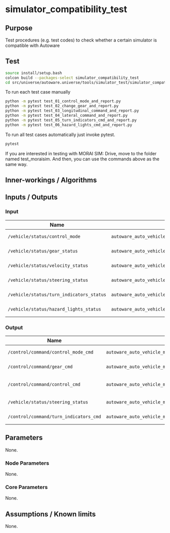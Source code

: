 # simulator_compatibility_test

## Purpose

Test procedures (e.g. test codes) to check whether a certain simulator is compatible with Autoware

## Test

```bash
source install/setup.bash
colcon build --packages-select simulator_compatibility_test
cd src/universe/autoware.universe/tools/simulator_test/simulator_compatibility_test/test_another_sim
```

To run each test case manually

```bash
python -m pytest test_01_control_mode_and_report.py
python -m pytest test_02_change_gear_and_report.py
python -m pytest test_03_longitudinal_command_and_report.py
python -m pytest test_04_lateral_command_and_report.py
python -m pytest test_05_turn_indicators_cmd_and_report.py
python -m pytest test_06_hazard_lights_cmd_and_report.py
```

To run all test cases automatically just invoke pytest.

```bash
pytest
```

If you are interested in testing with MORAI SIM: Drive, move to the folder named test_moraisim.
And then, you can use the commands above as the same way.

## Inner-workings / Algorithms

## Inputs / Outputs

### Input

| Name                                     | Type                                                    | Description        |
| ---------------------------------------- | ------------------------------------------------------- | ------------------ |
| `/vehicle/status/control_mode`           | `autoware_auto_vehicle_msgs::msg::ControlModeReport`    | for [Test Case #1] |
| `/vehicle/status/gear_status`            | `autoware_auto_vehicle_msgs::msg::GearReport`           | for [Test Case #2] |
| `/vehicle/status/velocity_status`        | `autoware_auto_vehicle_msgs::msg::VelocityReport`       | for [Test Case #3] |
| `/vehicle/status/steering_status`        | `autoware_auto_vehicle_msgs::msg::SteeringReport`       | for [Test Case #4] |
| `/vehicle/status/turn_indicators_status` | `autoware_auto_vehicle_msgs::msg::TurnIndicatorsReport` | for [Test Case #5] |
| `/vehicle/status/hazard_lights_status`   | `autoware_auto_vehicle_msgs::msg::HazardLightsReport`   | for [Test Case #6] |

### Output

| Name                                   | Type                                                 | Description            |
| -------------------------------------- | ---------------------------------------------------- | ---------------------- |
| `/control/command/control_mode_cmd`    | `autoware_auto_vehicle_msgs/ControlModeCommand`      | for [Test Case #1]     |
| `/control/command/gear_cmd`            | `autoware_auto_vehicle_msgs/GearCommand`             | for [Test Case #2]     |
| `/control/command/control_cmd`         | `autoware_auto_vehicle_msgs/AckermannControlCommand` | for [Test Case #3, #4] |
| `/vehicle/status/steering_status`      | `autoware_auto_vehicle_msgs/TurnIndicatorsCommand`   | for [Test Case #5]     |
| `/control/command/turn_indicators_cmd` | `autoware_auto_vehicle_msgs/HazardLightsCommand`     | for [Test Case #6]     |

## Parameters

None.

### Node Parameters

None.

### Core Parameters

None.

## Assumptions / Known limits

None.
